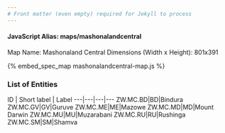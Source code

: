 ```yaml
---
# Front matter (even empty) required for Jekyll to process
---
```


#### JavaScript Alias: maps/mashonalandcentral

Map Name: Mashonaland Central
Dimensions (Width x Height): 801x391



{% embed_spec_map mashonalandcentral-map.js %}

### List of Entities

ID | Short label | Label
---|---|---|---
ZW.MC.BD|BD|Bindura
ZW.MC.GV|GV|Guruve
ZW.MC.ME|ME|Mazowe
ZW.MC.MD|MD|Mount Darwin
ZW.MC.MU|MU|Muzarabani
ZW.MC.RU|RU|Rushinga
ZW.MC.SM|SM|Shamva